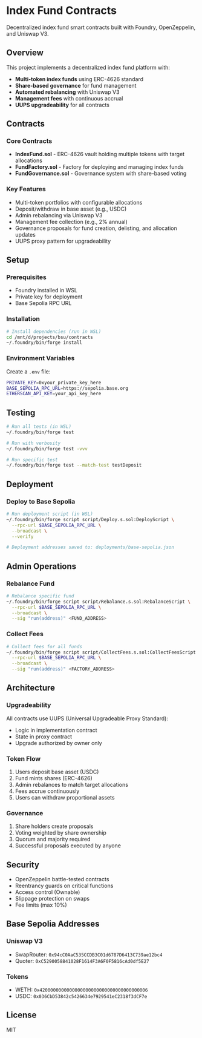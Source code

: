 # Index Fund Contracts

Decentralized index fund smart contracts built with Foundry, OpenZeppelin, and Uniswap V3.

## Overview

This project implements a decentralized index fund platform with:
- **Multi-token index funds** using ERC-4626 standard
- **Share-based governance** for fund management
- **Automated rebalancing** with Uniswap V3
- **Management fees** with continuous accrual
- **UUPS upgradeability** for all contracts

## Contracts

### Core Contracts

- **IndexFund.sol** - ERC-4626 vault holding multiple tokens with target allocations
- **FundFactory.sol** - Factory for deploying and managing index funds
- **FundGovernance.sol** - Governance system with share-based voting

### Key Features

- Multi-token portfolios with configurable allocations
- Deposit/withdraw in base asset (e.g., USDC)
- Admin rebalancing via Uniswap V3
- Management fee collection (e.g., 2% annual)
- Governance proposals for fund creation, delisting, and allocation updates
- UUPS proxy pattern for upgradeability

## Setup

### Prerequisites

- Foundry installed in WSL
- Private key for deployment
- Base Sepolia RPC URL

### Installation

```bash
# Install dependencies (run in WSL)
cd /mnt/d/projects/bsu/contracts
~/.foundry/bin/forge install
```

### Environment Variables

Create a `.env` file:

```bash
PRIVATE_KEY=0xyour_private_key_here
BASE_SEPOLIA_RPC_URL=https://sepolia.base.org
ETHERSCAN_API_KEY=your_api_key_here
```

## Testing

```bash
# Run all tests (in WSL)
~/.foundry/bin/forge test

# Run with verbosity
~/.foundry/bin/forge test -vvv

# Run specific test
~/.foundry/bin/forge test --match-test testDeposit
```

## Deployment

### Deploy to Base Sepolia

```bash
# Run deployment script (in WSL)
~/.foundry/bin/forge script script/Deploy.s.sol:DeployScript \
  --rpc-url $BASE_SEPOLIA_RPC_URL \
  --broadcast \
  --verify

# Deployment addresses saved to: deployments/base-sepolia.json
```

## Admin Operations

### Rebalance Fund

```bash
# Rebalance specific fund
~/.foundry/bin/forge script script/Rebalance.s.sol:RebalanceScript \
  --rpc-url $BASE_SEPOLIA_RPC_URL \
  --broadcast \
  --sig "run(address)" <FUND_ADDRESS>
```

### Collect Fees

```bash
# Collect fees for all funds
~/.foundry/bin/forge script script/CollectFees.s.sol:CollectFeesScript \
  --rpc-url $BASE_SEPOLIA_RPC_URL \
  --broadcast \
  --sig "run(address)" <FACTORY_ADDRESS>
```

## Architecture

### Upgradeability

All contracts use UUPS (Universal Upgradeable Proxy Standard):
- Logic in implementation contract
- State in proxy contract
- Upgrade authorized by owner only

### Token Flow

1. Users deposit base asset (USDC)
2. Fund mints shares (ERC-4626)
3. Admin rebalances to match target allocations
4. Fees accrue continuously
5. Users can withdraw proportional assets

### Governance

1. Share holders create proposals
2. Voting weighted by share ownership
3. Quorum and majority required
4. Successful proposals executed by anyone

## Security

- OpenZeppelin battle-tested contracts
- Reentrancy guards on critical functions
- Access control (Ownable)
- Slippage protection on swaps
- Fee limits (max 10%)

## Base Sepolia Addresses

### Uniswap V3
- SwapRouter: `0x94cC0AaC535CCDB3C01d6787D6413C739ae12bc4`
- Quoter: `0xC5290058841028F1614F3A6F0F5816cAd0df5E27`

### Tokens
- WETH: `0x4200000000000000000000000000000000000006`
- USDC: `0x036CbD53842c5426634e7929541eC2318f3dCF7e`

## License

MIT
